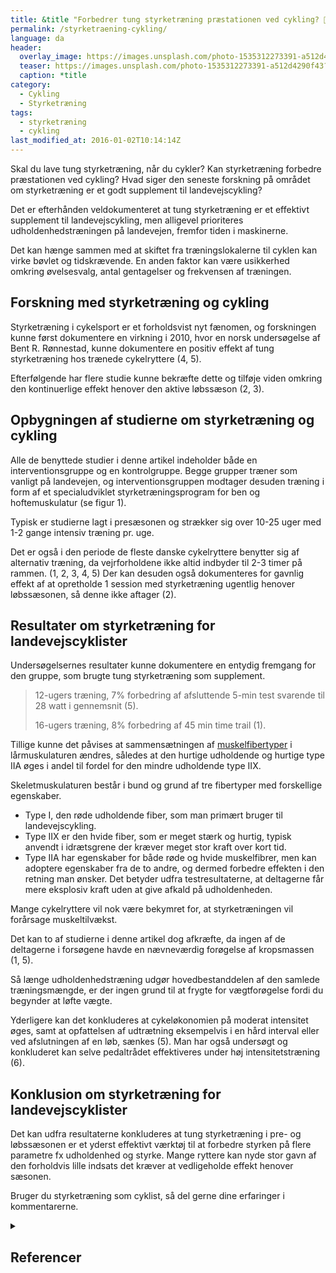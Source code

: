 ```yaml
---
title: &title "Forbedrer tung styrketræning præstationen ved cykling? 🚴🚴‍♀️"
permalink: /styrketraening-cykling/
language: da
header:
  overlay_image: https://images.unsplash.com/photo-1535312273391-a512d4290f43?ixid=MXwxMjA3fDB8MHxwaG90by1wYWdlfHx8fGVufDB8fHw%3D&ixlib=rb-1.2.1&auto=format&fit=crop&h=630&w=1200&q=60
  teaser: https://images.unsplash.com/photo-1535312273391-a512d4290f43?ixid=MXwxMjA3fDB8MHxwaG90by1wYWdlfHx8fGVufDB8fHw%3D&ixlib=rb-1.2.1&auto=format&fit=crop&h=300&w=400&q=10
  caption: *title
category:
  - Cykling
  - Styrketræning
tags:
  - styrketræning
  - cykling
last_modified_at: 2016-01-02T10:14:14Z
---
```


Skal du lave tung styrketræning, når du cykler? Kan styrketræning forbedre præstationen ved cykling? Hvad siger den seneste forskning på området om styrketræning er et godt supplement til landevejscykling?

Det er efterhånden veldokumenteret at tung styrketræning er et effektivt supplement til landevejscykling, men alligevel prioriteres udholdenhedstræningen på landevejen, fremfor tiden i maskinerne.

Det kan hænge sammen med at skiftet fra træningslokalerne til cyklen kan virke bøvlet og tidskrævende. En anden faktor kan være usikkerhed omkring øvelsesvalg, antal gentagelser og frekvensen af træningen.

## Forskning med styrketræning og cykling  

Styrketræning i cykelsport er et forholdsvist nyt fænomen, og forskningen kunne først dokumentere en virkning i 2010, hvor en norsk undersøgelse af Bent R. Rønnestad, kunne dokumentere en positiv effekt af tung styrketræning hos trænede cykelryttere (4, 5).

Efterfølgende har flere studie kunne bekræfte dette og tilføje viden omkring den kontinuerlige effekt henover den aktive løbssæson (2, 3).

## Opbygningen af studierne om styrketræning og cykling

Alle de benyttede studier i denne artikel indeholder både en interventionsgruppe og en kontrolgruppe. Begge grupper træner som vanligt på landevejen, og interventionsgruppen modtager desuden træning i form af et specialudviklet styrketræningsprogram for ben og hoftemuskulatur (se figur 1). 

Typisk er studierne lagt i presæsonen og strækker sig over 10-25 uger med 1-2 gange intensiv træning pr. uge.

Det er også i den periode de fleste danske cykelryttere benytter sig af alternativ træning, da vejrforholdene ikke altid indbyder til 2-3 timer på rammen. (1, 2, 3, 4, 5) Der kan desuden også dokumenteres for gavnlig effekt af at opretholde 1 session med styrketræning ugentlig henover løbssæsonen, så denne ikke aftager (2).

## Resultater om styrketræning for landevejscyklister

Undersøgelsernes resultater kunne dokumentere en entydig fremgang for den gruppe, som brugte tung styrketræning som supplement.

> 12-ugers træning, 7% forbedring af afsluttende 5-min test svarende til 28 watt i gennemsnit (5).
> 
> 16-ugers træning, 8% forbedring af 45 min time trail (1).

Tillige kunne det påvises at sammensætningen af [muskelfibertyper](/muskelfibertyper/) i lårmuskulaturen ændres, således at den hurtige udholdende og hurtige type IIA øges i andel til fordel for den mindre udholdende type IIX.

Skeletmuskulaturen består i bund og grund af tre fibertyper med forskellige egenskaber.

- Type I, den røde udholdende fiber, som man primært bruger til landevejscykling.
- Type IIX er den hvide fiber, som er meget stærk og hurtig, typisk anvendt i idrætsgrene der kræver meget stor kraft over kort tid.
- Type IIA har egenskaber for både røde og hvide muskelfibrer, men kan adoptere egenskaber fra de to andre, og dermed forbedre effekten i den retning man ønsker. Det betyder udfra testresultaterne, at deltagerne får mere eksplosiv kraft uden at give afkald på udholdenheden.

Mange cykelryttere vil nok være bekymret for, at styrketræningen vil forårsage muskeltilvækst.

Det kan to af studierne i denne artikel dog afkræfte, da ingen af de deltagerne i forsøgene havde en nævneværdig forøgelse af kropsmassen (1, 5).

Så længe udholdenhedstræning udgør hovedbestanddelen af den samlede træningsmængde, er der ingen grund til at frygte for vægtforøgelse fordi du begynder at løfte vægte.

Yderligere kan det konkluderes at cykeløkonomien på moderat intensitet øges, samt at opfattelsen af udtrætning eksempelvis i en hård interval eller ved afslutningen af en løb, sænkes (5). Man har også undersøgt og konkluderet kan selve pedaltrådet effektiveres under høj intensitetstræning (6).

## Konklusion om styrketræning for landevejscyklister

Det kan udfra resultaterne konkluderes at tung styrketræning i pre- og løbssæsonen er et yderst effektivt værktøj til at forbedre styrken på flere parametre fx udholdenhed og styrke. Mange ryttere kan nyde stor gavn af den forholdvis lille indsats det kræver at vedligeholde effekt henover sæsonen.

Bruger du styrketræning som cyklist, så del gerne dine erfaringer i kommentarerne.

<details markdown="1" class="references">
  <summary><h2 class="references">Referencer</h2></summary>

- Aagaard, P., Andersen, J. L., Benneskou, M., Larson, B., Olesen, J. L., Crameri, R., Magnusson, S.P., Kjær, M., (2011). Effects of resistance training on endurance capacity and muscle fiber composition in young top-level cyclists. Scand J Med Sci Sports.
- Mujika, I; Rønnestad, BR; Martin, DT., (2016) Effects of Increased Muscle Strength and Muscle Mass on Endurance-Cycling Performance. Int J Sports Physiol Perform.
- Rønnestad, BR; Hansen, J; Hollan, I; Spencer, M; Ellefsen, S., (2015) In-Season Strength Training Cessation Impairs Performance Variables in Elite Cyclists. Int J Sports Physiol Perform.
- Rønnestad, BR., Hansen, E. A., Raastad, T., (2010a). Effect of heavy strength training on thigh muscle cross-sectional area, perfermance in well-trained cyclist’ performance. Eur. J. Appl. Physiol. 110, 1269-1282.
- Rønnestad, BR., Hansen, E. A., Raastad, T., (2011). Strength training improves 5-min all-out performance following 185 min of cycling. Scand. J. Med. Sci. Sports. 21, 250-259.
- Hansen, E. A., Rønnestad, B. R., Vegge, G., Raastad, T., (2010). The effect of 12 weeks of heavy strength training on pedalling effectiveness.
- Hansen, E. A., (2011) Styrketræning forbedre cykelrytteres præstation, Dansk Sportsmedicin nr. 3 årg. 15., s. 14-17.
</details>
